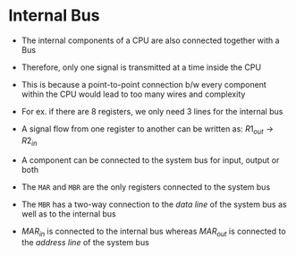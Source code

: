 # Internal Bus

- The internal components of a CPU are also connected together with a Bus

- Therefore, only one signal is transmitted at a time inside the CPU

- This is because a point-to-point connection b/w every component within the
CPU would lead to too many wires and complexity

- For ex. if there are 8 registers, we only need 3 lines for the internal bus

- A signal flow from one register to another can be written as:
$R1_{out} \rightarrow R2_{in}$

- A component can be connected to the system bus for input, output or both

- The `MAR` and `MBR` are the only registers connected to the system bus

- The `MBR` has a two-way connection to the *data line* of the system bus as
well as to the internal bus

- $MAR_{in}$ is connected to the internal bus whereas $MAR_{out}$ is connected
to the *address line* of the system bus
